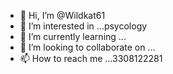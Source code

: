 - 👋 Hi, I’m @Wildkat61
- 👀 I’m interested in ...psycology
- 🌱 I’m currently learning ...
- 💞️ I’m looking to collaborate on ...
- 📫 How to reach me ...3308122281

<!---
Wildkat61/Wildkat61 is a ✨ special ✨ repository because its `README.md` (this file) appears on your GitHub profile.
You can click the Preview link to take a look at your changes.
--->
